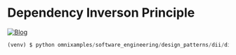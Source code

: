 # Dependency Inverson Principle

[![Blog](https://img.shields.io/badge/View-Blog-blue)](https://www.gaohongnan.com/software_engineering/design_patterns/dependency-inversion-principle.html)

```python
(venv) $ python omnixamples/software_engineering/design_patterns/dii/dii_main.py
```
